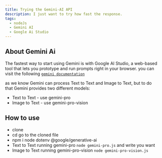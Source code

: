 ```yaml
---
title: Trying the Gemini-AI API
description: I just want to try how fast the response.
tags:
  - nodeJs
  - Gemini AI
  - Google Ai Studio
---
```


## About Gemini Ai

The fastest way to start using Gemini is with Google AI Studio, a web-based tool that lets you prototype and run prompts right in your browser. you can visit the following [`gemini documentation`](https://ai.google.dev/docs/gemini_api_overview)

as we know Gemini can process Text to Text and Image to Text, but to do that Gemini provides two different models:

- Text to Text - use gemini-pro
- Image to Text - use gemini-pro-vision

## How to use

- clone
- cd go to the cloned file
- npm i node dotenv @google/generative-ai
- Text to Text running gemini-pro `node gemini-pro.js` and write you want
- Image to Text running gemini-pro-vision `node gemini-pro-vision.js`

